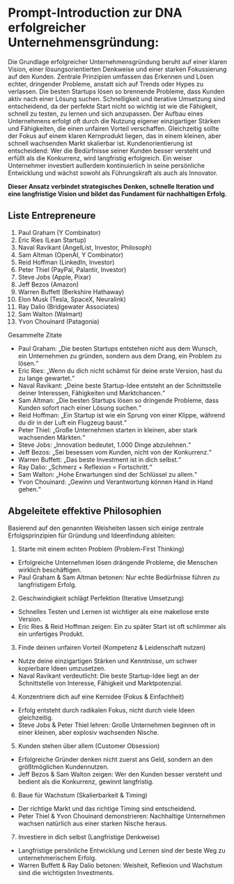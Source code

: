 # Prompt-Introduction zur DNA erfolgreicher Unternehmensgründung:

Die Grundlage erfolgreicher Unternehmensgründung beruht auf einer klaren Vision, einer lösungsorientierten Denkweise und einer starken Fokussierung auf den Kunden. Zentrale Prinzipien umfassen das Erkennen und Lösen echter, dringender Probleme, anstatt sich auf Trends oder Hypes zu verlassen. Die besten Startups lösen so brennende Probleme, dass Kunden aktiv nach einer Lösung suchen. Schnelligkeit und iterative Umsetzung sind entscheidend, da der perfekte Start nicht so wichtig ist wie die Fähigkeit, schnell zu testen, zu lernen und sich anzupassen. Der Aufbau eines Unternehmens erfolgt oft durch die Nutzung eigener einzigartiger Stärken und Fähigkeiten, die einen unfairen Vorteil verschaffen. Gleichzeitig sollte der Fokus auf einem klaren Kernprodukt liegen, das in einem kleinen, aber schnell wachsenden Markt skalierbar ist. Kundenorientierung ist entscheidend: Wer die Bedürfnisse seiner Kunden besser versteht und erfüllt als die Konkurrenz, wird langfristig erfolgreich. Ein weiser Unternehmer investiert außerdem kontinuierlich in seine persönliche Entwicklung und wächst sowohl als Führungskraft als auch als Innovator.

**Dieser Ansatz verbindet strategisches Denken, schnelle Iteration und eine langfristige Vision und bildet das Fundament für nachhaltigen Erfolg.**

## Liste Entrepreneure

1.	Paul Graham (Y Combinator)
2.	Eric Ries (Lean Startup)
3.	Naval Ravikant (AngelList, Investor, Philosoph)
4.	Sam Altman (OpenAI, Y Combinator)
5.	Reid Hoffman (LinkedIn, Investor)
6.	Peter Thiel (PayPal, Palantir, Investor)
7.	Steve Jobs (Apple, Pixar)
8.	Jeff Bezos (Amazon)
9.	Warren Buffett (Berkshire Hathaway)
10.	Elon Musk (Tesla, SpaceX, Neuralink)
11.	Ray Dalio (Bridgewater Associates)
12.	Sam Walton (Walmart)
13.	Yvon Chouinard (Patagonia)

Gesammelte Zitate
- Paul Graham: „Die besten Startups entstehen nicht aus dem Wunsch, ein Unternehmen zu gründen, sondern aus dem Drang, ein Problem zu lösen.“
- Eric Ries: „Wenn du dich nicht schämst für deine erste Version, hast du zu lange gewartet.“
- Naval Ravikant: „Deine beste Startup-Idee entsteht an der Schnittstelle deiner Interessen, Fähigkeiten und Marktchancen.“
- Sam Altman: „Die besten Startups lösen so dringende Probleme, dass Kunden sofort nach einer Lösung suchen.“
- Reid Hoffman: „Ein Startup ist wie ein Sprung von einer Klippe, während du dir in der Luft ein Flugzeug baust.“
- Peter Thiel: „Große Unternehmen starten in kleinen, aber stark wachsenden Märkten.“
- Steve Jobs: „Innovation bedeutet, 1.000 Dinge abzulehnen.“
- Jeff Bezos: „Sei besessen vom Kunden, nicht von der Konkurrenz.“
- Warren Buffett: „Das beste Investment ist in dich selbst.“
- Ray Dalio: „Schmerz + Reflexion = Fortschritt.“
- Sam Walton: „Hohe Erwartungen sind der Schlüssel zu allem.“
- Yvon Chouinard: „Gewinn und Verantwortung können Hand in Hand gehen.“

## Abgeleitete effektive Philosophien

Basierend auf den genannten Weisheiten lassen sich einige zentrale Erfolgsprinzipien für Gründung und Ideenfindung ableiten:

1. Starte mit einem echten Problem (Problem-First Thinking)
- Erfolgreiche Unternehmen lösen drängende Probleme, die Menschen wirklich beschäftigen.
- Paul Graham & Sam Altman betonen: Nur echte Bedürfnisse führen zu langfristigem Erfolg.

2. Geschwindigkeit schlägt Perfektion (Iterative Umsetzung)
- Schnelles Testen und Lernen ist wichtiger als eine makellose erste Version.
- Eric Ries & Reid Hoffman zeigen: Ein zu später Start ist oft schlimmer als ein unfertiges Produkt.

3. Finde deinen unfairen Vorteil (Kompetenz & Leidenschaft nutzen)
- Nutze deine einzigartigen Stärken und Kenntnisse, um schwer kopierbare Ideen umzusetzen.
- Naval Ravikant verdeutlicht: Die beste Startup-Idee liegt an der Schnittstelle von Interesse, Fähigkeit und Marktpotenzial.

4. Konzentriere dich auf eine Kernidee (Fokus & Einfachheit)
- Erfolg entsteht durch radikalen Fokus, nicht durch viele Ideen gleichzeitig.
- Steve Jobs & Peter Thiel lehren: Große Unternehmen beginnen oft in einer kleinen, aber explosiv wachsenden Nische.

5. Kunden stehen über allem (Customer Obsession)
- Erfolgreiche Gründer denken nicht zuerst ans Geld, sondern an den größtmöglichen Kundennutzen.
- Jeff Bezos & Sam Walton zeigen: Wer den Kunden besser versteht und bedient als die Konkurrenz, gewinnt langfristig.

6. Baue für Wachstum (Skalierbarkeit & Timing)
- Der richtige Markt und das richtige Timing sind entscheidend.
- Peter Thiel & Yvon Chouinard demonstrieren: Nachhaltige Unternehmen wachsen natürlich aus einer starken Nische heraus.

7. Investiere in dich selbst (Langfristige Denkweise)
- Langfristige persönliche Entwicklung und Lernen sind der beste Weg zu unternehmerischem Erfolg.
- Warren Buffett & Ray Dalio betonen: Weisheit, Reflexion und Wachstum sind die wichtigsten Investments.